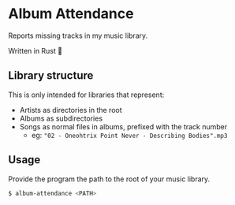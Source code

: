 # Album Attendance

Reports missing tracks in my music library.

Written in Rust 🦀

## Library structure

This is only intended for libraries that represent:

+ Artists as directories in the root
+ Albums as subdirectories
+ Songs as normal files in albums, prefixed with the track number
  + eg: `"02 - Oneohtrix Point Never - Describing Bodies".mp3`

## Usage

Provide the program the path to the root of your music library.

```bash
$ album-attendance <PATH>
```

